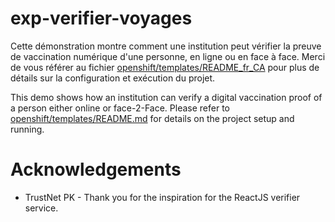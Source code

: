 # exp-verifier-voyages
Cette démonstration montre comment une institution peut vérifier la preuve de vaccination numérique d'une personne, en ligne ou en face à face. Merci de vous référer au fichier [openshift/templates/README_fr_CA](README_fr_CA.md) pour plus de détails sur la configuration et exécution du projet.

This demo shows how an institution can verify a digital vaccination proof of a person either online or face-2-Face. Please refer to [openshift/templates/README.md](README.md) for details on the project setup and running. 

# Acknowledgements 

- TrustNet PK - Thank you for the inspiration for the ReactJS verifier service. 